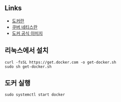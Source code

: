 ## Links

- [도커란](https://subicura.com/2017/01/19/docker-guide-for-beginners-1.html)
- [쿠버 네티스란](https://subicura.com/2019/05/19/kubernetes-basic-1.html)
- [도커 공식 이미지](https://hub.docker.com/search?q=&type=image&image_filter=official)

## 리눅스에서 설치

```shell
curl -fsSL https://get.docker.com -o get-docker.sh
sudo sh get-docker.sh
```

## 도커 실행

```shell
sudo systemctl start docker
```

